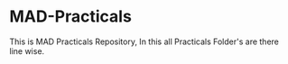 # MAD-Practicals
This is MAD Practicals Repository, In this all Practicals Folder's are there line wise.
